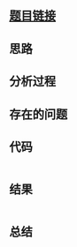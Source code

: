 [//]: # (@Author  : xu.junpeng)
[//]: # (@Time    : 2020/7/15 11:50 下午)
## [题目链接]()

## 思路

## 分析过程

## 存在的问题

## 代码
```python

```

## 结果
```

```
## 总结


